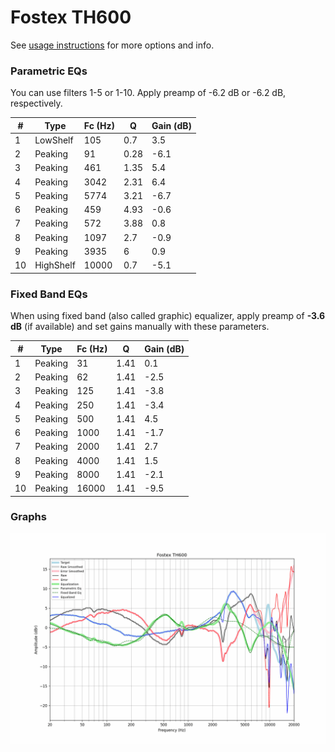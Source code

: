 # Fostex TH600
See [usage instructions](https://github.com/jaakkopasanen/AutoEq#usage) for more options and info.

### Parametric EQs
You can use filters 1-5 or 1-10. Apply preamp of -6.2 dB or -6.2 dB, respectively.

|   # | Type      |   Fc (Hz) |    Q |   Gain (dB) |
|-----|-----------|-----------|------|-------------|
|   1 | LowShelf  |       105 | 0.7  |         3.5 |
|   2 | Peaking   |        91 | 0.28 |        -6.1 |
|   3 | Peaking   |       461 | 1.35 |         5.4 |
|   4 | Peaking   |      3042 | 2.31 |         6.4 |
|   5 | Peaking   |      5774 | 3.21 |        -6.7 |
|   6 | Peaking   |       459 | 4.93 |        -0.6 |
|   7 | Peaking   |       572 | 3.88 |         0.8 |
|   8 | Peaking   |      1097 | 2.7  |        -0.9 |
|   9 | Peaking   |      3935 | 6    |         0.9 |
|  10 | HighShelf |     10000 | 0.7  |        -5.1 |

### Fixed Band EQs
When using fixed band (also called graphic) equalizer, apply preamp of **-3.6 dB** (if available) and set gains manually with these parameters.

|   # | Type    |   Fc (Hz) |    Q |   Gain (dB) |
|-----|---------|-----------|------|-------------|
|   1 | Peaking |        31 | 1.41 |         0.1 |
|   2 | Peaking |        62 | 1.41 |        -2.5 |
|   3 | Peaking |       125 | 1.41 |        -3.8 |
|   4 | Peaking |       250 | 1.41 |        -3.4 |
|   5 | Peaking |       500 | 1.41 |         4.5 |
|   6 | Peaking |      1000 | 1.41 |        -1.7 |
|   7 | Peaking |      2000 | 1.41 |         2.7 |
|   8 | Peaking |      4000 | 1.41 |         1.5 |
|   9 | Peaking |      8000 | 1.41 |        -2.1 |
|  10 | Peaking |     16000 | 1.41 |        -9.5 |

### Graphs
![](./Fostex%20TH600.png)
